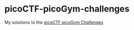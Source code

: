 # picoCTF-picoGym-challenges

My solutions to the [picoCTF picoGym Challenges](https://play.picoctf.org/practice)
